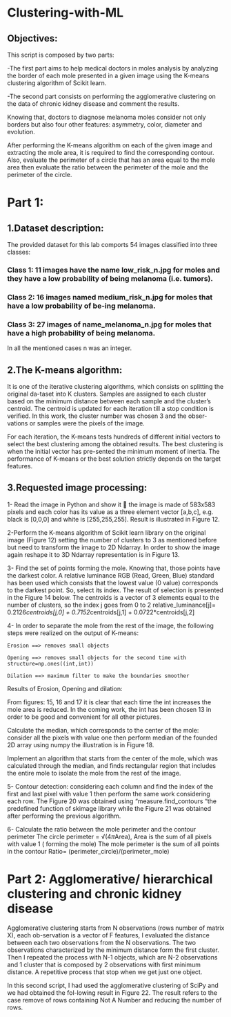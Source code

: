 # Clustering-with-ML 
## Objectives: 
This script is composed by two parts: 

-The first part aims to help medical doctors in moles analysis by analyzing the border of each mole presented in a given image using the K-means clustering algorithm of Scikit learn. 

-The second part consists on performing the agglomerative clustering on the data of chronic kidney disease and comment the results. 

Knowing that, doctors to diagnose melanoma moles consider not only borders but also four other features: asymmetry, color, diameter and evolution. 

After performing the K-means algorithm on each of the given image and extracting the mole area, it is required to find the corresponding contour. Also, evaluate the perimeter of a circle that has an area equal to the mole area then evaluate the ratio between the perimeter of the mole and the perimeter of the circle. 
# Part 1: 
## 1.Dataset description: 
The provided dataset for this lab comports 54 images classified into three classes:
### Class 1: 11 images have the name low_risk_n.jpg for moles and they have a low probability of being melanoma (i.e. tumors).
### Class 2:  16 images named medium_risk_n.jpg for moles that have a low probability of be-ing melanoma.
### Class 3: 27 images of name_melanoma_n.jpg for moles that have a high probability of being melanoma.
In all the mentioned cases n was an integer. 
## 2.The K-means algorithm:
It is one of the iterative clustering algorithms, which consists on splitting the original da-taset into K clusters. Samples are assigned to each cluster based on the minimum distance between each sample and the cluster’s centroid. The centroid is updated for each iteration till a stop condition is verified. In this work, the cluster number was chosen 3 and the obser-vations or samples were the pixels of the image. 

For each iteration, the K-means tests hundreds of different initial vectors to select the best clustering among the obtained results. The best clustering is when the initial vector has pre-sented the minimum moment of inertia. The performance of K-means or the best solution strictly depends on the target features. 

## 3.Requested image processing:
1- Read the image in Python and show it  the image is made of 583x583 pixels and each color has its value as a three element vector [a,b,c], e.g. black is [0,0,0] and white is [255,255,255]. Result is illustrated in Figure 12.

2-Perform the K-means algorithm of Scikit learn library on the original image (Figure 12) setting the number of clusters to 3 as mentioned before but need to transform the image to 2D Ndarray. In order to show the image again reshape it to 3D Ndarray representation is in Figure 13.

3- Find the set of points forming the mole. Knowing that, those points have the darkest color. A relative luminance RGB (Read, Green, Blue) standard has been used which consists that the lowest value (0 value) corresponds to the darkest point. So, select its index. The result of selection is presented in the Figure 14 below.
The centroids is a vector of 3 elements equal to the number of clusters, so the index j goes from 0 to 2
relative_luminance[j]= 0.2126*centroids[j,0] + 0.7152*centroids[j,1] + 0.0722*centroids[j,2]

4- In order to separate the mole from the rest of the image, the following steps were realized on the output of K-means:

	Erosion ==> removes small objects
	
	Opening ==> removes small objects for the second time with structure=np.ones((int,int))
	
	Dilation ==> maximum filter to make the boundaries smoother 
  
Results of Erosion, Opening and dilation:

From figures: 15, 16 and 17 it is clear that each time the int increases the mole area is reduced. In the coming work, the int has been chosen 13 in order to be good and convenient for all other pictures.

Calculate the median, which corresponds to the center of the mole: consider all the pixels with value one then perform median of the founded 2D array using numpy the illustration is in Figure 18.

Implement an algorithm that starts from the center of the mole, which was calculated through the median, and finds rectangular region that includes the entire mole to isolate the mole from the rest of the image.

5- Contour detection: considering each column and find the index of the first and last pixel with value 1 then perform the same work considering each row. 
The Figure 20 was obtained using “measure.find_contours “the predefined function of skimage library while the Figure 21 was obtained after performing the previous algorithm.

6- Calculate the ratio between the mole perimeter and the contour perimeter 
	The circle perimeter = √(4*π*Area), Area is the sum of all pixels with value 1 ( forming the mole)
	The mole perimeter is the sum of all points in the contour
	Ratio=  (perimeter_circle)/(perimeter_mole)

# Part 2: Agglomerative/ hierarchical clustering and chronic kidney disease 

Agglomerative clustering starts from N observations (rows number of matrix X), each ob-servation is a vector of F features, I evaluated the distance between each two observations from the N observations. The two observations characterized by the minimum distance form the first cluster. Then I repeated the process with N-1 objects, which are N-2 observations and 1 cluster that is composed by 2 observations with first minimum distance. A repetitive process that stop when we get just one object.

In this second script, I had used the agglomerative clustering of SciPy and we had obtained the fol-lowing result in Figure 22. The result refers to the case remove of rows containing Not A Number and reducing the number of rows.










